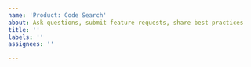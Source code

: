 ```yaml
---
name: 'Product: Code Search'
about: Ask questions, submit feature requests, share best practices
title: ''
labels: ''
assignees: ''

---
```



